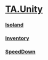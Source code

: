 # [TA.Unity](bats/init.bat)

### [Isoland](projects/Isoland/readme.md)

### [Inventory](projects/MyInventory/readme.md)

### [SpeedDown](projects/SpeedDown/readme.md)
